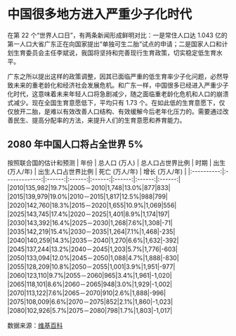 # 中国很多地方进入严重少子化时代

在第 22 个“世界人口日”，有两条新闻形成鲜明对比：一是常住人口达 1.043 亿的第一人口大省广东正在向国家提出“单独可生二胎”试点的申请；二是国家人口和计划生育委员会主任李斌说，我国将坚持和完善现行生育政策，切实稳定低生育水平。

广东之所以提出这样的政策调整，因其已面临严重的低生育率少子化问题，必然导致未来的重老龄化和经济社会发展危机。和广东一样，中国很多已经进入严重少子化时代，这意味着未来年轻人口将急剧减少，随之面临重老龄化危机和人口的崩溃式减少。现在全国生育意愿低下，平均只有 1.73 个。在如此低的生育意愿下，仅仅放开二胎，是难以有效改善人口结构、有效缓解今后老年化压力的。需要通过改善民生、提高分配率的方法，来提升人们的生育意愿和养育能力。

## 2080 年中国人口将占全世界 5%

按照联合国的估计和预测
| 年份 | 总人口 (万人) | 总人口占世界比例 | 时期 | 出生 (万人/年) | 出生人口占世界比例 | 死亡 (万人/年) | 增长 (万人/年) |
|:----------:|:-------------:|:------:|:------:|:------:|:------:|:------:|:------:|
|2010|135,982|19.7%|2005－2010|1,748|13.0%|877|833|
|2015|139,979|19.0%|2010－2015|1,817|12.5%|988|799|
|2020|142,760|18.3%|2015－2020|1,655|10.9%|1,069|556|
|2025|143,745|17.4%|2020－2025|1,401|8.9%|1,174|197|
|2030|143,392|16.4%|2025－2030|1,268|7.6%|1,308|-71|
|2035|142,219|15.4%|2030－2035|1,264|7.1%|1,468|-235|
|2040|140,259|14.3%|2035－2040|1,270|6.6%|1,632|-392|
|2045|137,244|13.2%|2040－2045|1,203|5.7%|1,776|-603|
|2050|133,094|12.0%|2045－2050|1,088|4.7%|1,888|-830|
|2055|128,209|10.8%|2050－2055|1,001|3.9%|1,951|-977|
|2060|123,110|9.7%|2055－2060|965|3.4%|1,961|-1,020|
|2065|118,101|8.6%|2060－2065|948|3.0%|1,929|-1,002|
|2070|113,122|7.6%|2065－2070|910|2.6%|1,888|-996|
|2075|108,009|6.6%|2070－2075|852|2.1%|1,860|-1,023|
|2080|102,926|5.7%|2075－2080|798|1.7%|1,803|-1,017|

数据来源：[维基百科](https://zh.wikipedia.org/zh-cn/中国大陆人口#联合国的估计和预测)
